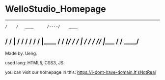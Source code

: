 # WelloStudio_Homepage
---------------------------------------
    /    /   ____      /----/    ____
   /    /   |         /    /    /   /
  /    /    |____    /    /    /___/
 /    /     |       /    /        /
/____/      |____  /    /    ____/
---------------------------------------
Made by. Ueng.

used lang: HTML5, CSS3, JS.

you can visit our homepage in this:
https://i-dont-have-domain.It'sNotReal
